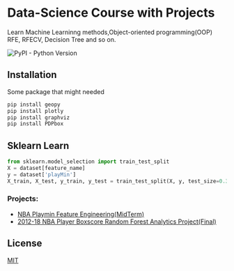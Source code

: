 # Data-Science Course with Projects

Learn Machine Learninng methods,Object-oriented programming(OOP) RFE, RFECV, Decision Tree and so on.

![PyPI - Python Version](https://img.shields.io/pypi/pyversions/numpy.svg)

## Installation

Some package that might needed

```bash
pip install geopy
pip install plotly
pip install graphviz
pip install PDPbox
```

## Sklearn Learn

```python
from sklearn.model_selection import train_test_split
X = dataset[feature_name]
y = dataset['playMin']
X_train, X_test, y_train, y_test = train_test_split(X, y, test_size=0.33, random_state=42)
```

### Projects:  

- [NBA Playmin Feature Engineering(MidTerm)](https://github.com/Johnnydaszhu/Data-Science/tree/master/ML_Project1)
- [2012-18 NBA Player Boxscore Random Forest Analytics Project(Final)](https://github.com/Johnnydaszhu/Data-Science/tree/master/Final_Project)

## License
[MIT](https://choosealicense.com/licenses/mit/)
